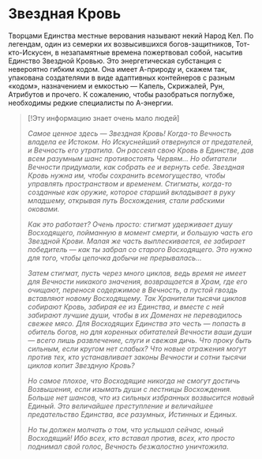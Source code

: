 # Звездная Кровь
Творцами Единства местные верования называют некий Народ Кел. По легендам, один из семерки их возвысившихся богов-защитников, Тот-кто-Искусен, в незапамятные времена пожертвовал собой, насытив Единство Звездной Кровью. Это энергетическая субстанция с невероятно гибким кодом. Она имеет А-природу и, скажем так, упакована создателями в виде адаптивных контейнеров с разным «кодом», назначением и емкостью — Капель, Скрижалей, Рун, Атрибутов и прочего. К сожалению, чтобы разобраться поглубже, необходимы редкие специалисты по А-энергии.

> [!Эту информацию знает очень мало людей]
> 
> _Самое ценное здесь — Звездная Кровь! Когда-то Вечность владела ее Истоком. Но Искуснейший отвернулся от предателей, и Вечность его утратила. Он рассеял свою Кровь в Единстве, дав всем разумным шанс противостоять Червям… Но обитатели Вечности придумали, как собрать ее и вернуть себе. Звездная Кровь нужна им, чтобы сохранить всемогущество, чтобы управлять пространством и временем. Стигматы, когда-то созданные как оружие, которое старший вкладывает в руку младшему, открывая путь Восхождения, стали рабскими оковами._
> 
> _Как это работает? Очень просто: стигмат удерживает душу Восходящего, пойманную в момент смерти, и большую часть его Звездной Крови. Малая же часть выплескивается, ее забирает победитель — как ты забрал со старого Восходящего. Это нужно для того, чтобы цепочка добычи не прерывалась…_
> 
> _Затем стигмат, пусть через много циклов, ведь время не имеет для Вечности никакого значения, возвращается в Храм, где его очищают, перенося содержимое в Вечность, а пустой гвоздь вставляют новому Восходящему. Так Хранители тысячи циклов собирают Кровь, забирая ее из Единства, и вместе с ней забирают лучшие души, чтобы в их Доменах не переводилось свежее мясо. Для Восходящих Единства это честь — попасть в обитель богов, но для коренных обитателей Вечности ваши души — всего лишь развлечение, слуги и свежая дичь. Что проку быть сильным, если кругом нет слабых? Что новые отражения могут против тех, кто устанавливает законы Вечности и сотни тысячи циклов копит Звездную Кровь?_
> 
> _Но самое плохое, что Восходящие никогда не смогут достичь Возвышения, если изымать души с лестницы Восхождения. Больше нет шансов, что из сильных избранных возвысится новый Единый. Это величайшее преступление и величайшее предательство Единства, все разумных, Истинных и Единых._
> 
> _Но ты должен молчать о том, что услышал сейчас, юный Восходящий! Ибо всех, кто вставал против, всех, кто просто поднимал свой голос, Вечность безжалостно уничтожила._
> 
